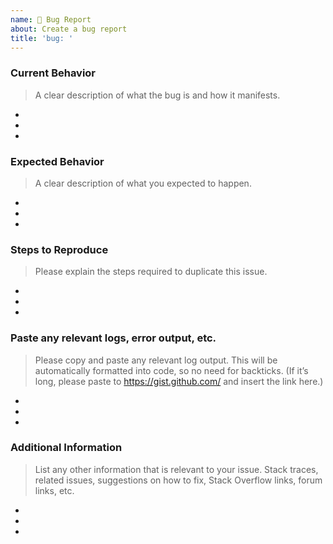 ```yaml
---
name: 🐛 Bug Report
about: Create a bug report
title: 'bug: '
---
```


### Current Behavior

> A clear description of what the bug is and how it manifests.

- 
- 
- 

### Expected Behavior

> A clear description of what you expected to happen.

- 
- 
- 

### Steps to Reproduce

> Please explain the steps required to duplicate this issue.

- 
- 
- 

### Paste any relevant logs, error output, etc.

> Please copy and paste any relevant log output. This will be automatically formatted into code, so no need for backticks.
(If it’s long, please paste to https://gist.github.com/ and insert the link here.)

- 
- 
- 

### Additional Information

> List any other information that is relevant to your issue. Stack traces, related issues, suggestions on how to fix, Stack Overflow links, forum links, etc.

- 
- 
- 